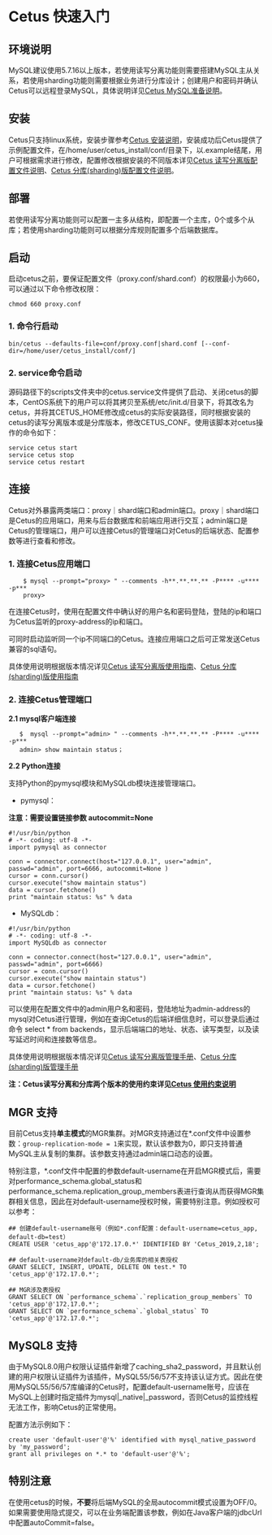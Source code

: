 # Cetus 快速入门

## 环境说明

MySQL建议使用5.7.16以上版本，若使用读写分离功能则需要搭建MySQL主从关系，若使用sharding功能则需要根据业务进行分库设计；创建用户和密码并确认Cetus可以远程登录MySQL，具体说明详见[Cetus MySQL准备说明](https://github.com/Lede-Inc/cetus/blob/master/doc/cetus-mysql-prepare.md)。

## 安装

Cetus只支持linux系统，安装步骤参考[Cetus 安装说明](https://github.com/Lede-Inc/cetus/blob/master/doc/cetus-install.md)，安装成功后Cetus提供了示例配置文件，在/home/user/cetus_install/conf/目录下，以.example结尾，用户可根据需求进行修改，配置修改根据安装的不同版本详见[Cetus 读写分离版配置文件说明](https://github.com/Lede-Inc/cetus/blob/master/doc/cetus-rw-profile.md)、[Cetus 分库(sharding)版配置文件说明](https://github.com/Lede-Inc/cetus/blob/master/doc/cetus-shard-profile.md)。

## 部署

若使用读写分离功能则可以配置一主多从结构，即配置一个主库，0个或多个从库；若使用sharding功能则可以根据分库规则配置多个后端数据库。

## 启动

启动cetus之前，要保证配置文件（proxy.conf/shard.conf）的权限最小为660，可以通过以下命令修改权限：
```
chmod 660 proxy.conf
```

### 1. 命令行启动
```
bin/cetus --defaults-file=conf/proxy.conf|shard.conf [--conf-dir=/home/user/cetus_install/conf/]
```

### 2. service命令启动

源码路径下的scripts文件夹中的cetus.service文件提供了启动、关闭cetus的脚本，CentOS系统下的用户可以将其拷贝至系统/etc/init.d/目录下，将其改名为cetus，并将其CETUS_HOME修改成cetus的实际安装路径，同时根据安装的cetus的读写分离版本或是分库版本，修改CETUS_CONF。使用该脚本对cetus操作的命令如下：

```
service cetus start
service cetus stop
service cetus restart
```


## 连接

Cetus对外暴露两类端口：proxy｜shard端口和admin端口。proxy｜shard端口是Cetus的应用端口，用来与后台数据库和前端应用进行交互；admin端口是Cetus的管理端口，用户可以连接Cetus的管理端口对Cetus的后端状态、配置参数等进行查看和修改。

### 1. 连接Cetus应用端口

```
    $ mysql --prompt="proxy> " --comments -h**.**.**.** -P**** -u**** -p***
    proxy> 
```

在连接Cetus时，使用在配置文件中确认好的用户名和密码登陆，登陆的ip和端口为Cetus监听的proxy-address的ip和端口。

可同时启动监听同一个ip不同端口的Cetus。连接应用端口之后可正常发送Cetus兼容的sql语句。

具体使用说明根据版本情况详见[Cetus 读写分离版使用指南](https://github.com/Lede-Inc/cetus/blob/master/doc/cetus-rw.md)、[Cetus 分库(sharding)版使用指南](https://github.com/Lede-Inc/cetus/blob/master/doc/cetus-sharding.md)

### 2. 连接Cetus管理端口

**2.1 mysql客户端连接**

```
   $  mysql --prompt="admin> " --comments -h**.**.**.** -P**** -u**** -p***
   admin> show maintain status；
```

**2.2 Python连接**

支持Python的pymysql模块和MySQLdb模块连接管理端口。

- pymysql：

**注意：需要设置链接参数 autocommit=None**
```
#!/usr/bin/python
# -*- coding: utf-8 -*-
import pymysql as connector

conn = connector.connect(host="127.0.0.1", user="admin", passwd="admin", port=6666, autocommit=None )
cursor = conn.cursor()
cursor.execute("show maintain status")
data = cursor.fetchone()
print "maintain status: %s" % data
```

- MySQLdb：
```
#!/usr/bin/python
# -*- coding: utf-8 -*-
import MySQLdb as connector

conn = connector.connect(host="127.0.0.1", user="admin", passwd="admin", port=6666)
cursor = conn.cursor()
cursor.execute("show maintain status")
data = cursor.fetchone()
print "maintain status: %s" % data
```

可以使用在配置文件中的admin用户名和密码，登陆地址为admin-address的mysql对Cetus进行管理，例如在查询Cetus的后端详细信息时，可以登录后通过命令 select * from backends，显示后端端口的地址、状态、读写类型，以及读写延迟时间和连接数等信息。

具体使用说明根据版本情况详见[Cetus 读写分离版管理手册](https://github.com/Lede-Inc/cetus/blob/master/doc/cetus-rw-admin.md)、[Cetus 分库(sharding)版管理手册](https://github.com/Lede-Inc/cetus/blob/master/doc/cetus-shard-admin.md)

**注：Cetus读写分离和分库两个版本的使用约束详见[Cetus 使用约束说明](https://github.com/Lede-Inc/cetus/blob/master/doc/cetus-constraint.md)**

## MGR 支持

目前Cetus支持**单主模式**的MGR集群。对MGR支持通过在*.conf文件中设置参数：`group-replication-mode = 1`来实现，默认该参数为0，即只支持普通MySQL主从复制的集群。该参数支持通过admin端口动态的设置。

特别注意，*.conf文件中配置的参数default-username在开启MGR模式后，需要对performance_schema.global_status和performance_schema.replication_group_members表进行查询从而获得MGR集群相关信息，因此在对default-username授权时候，需要特别注意。例如授权可以参考：

```
## 创建default-username账号（例如*.conf配置：default-username=cetus_app, default-db=test）
CREATE USER 'cetus_app'@'172.17.0.*' IDENTIFIED BY 'Cetus_2019,2,18';

## default-username对default-db/业务库的相关表授权
GRANT SELECT, INSERT, UPDATE, DELETE ON test.* TO 'cetus_app'@'172.17.0.*';

## MGR涉及表授权
GRANT SELECT ON `performance_schema`.`replication_group_members` TO 'cetus_app'@'172.17.0.*';
GRANT SELECT ON `performance_schema`.`global_status` TO 'cetus_app'@'172.17.0.*';

```

## MySQL8 支持

由于MySQL8.0用户权限认证插件新增了caching\_sha2\_password，并且默认创建的用户权限认证插件为该插件，MySQL55/56/57不支持该认证方式。因此在使用MySQL55/56/57库编译的Cetus时，配置default\-username账号，应该在MySQL上创建时指定插件为mysql|_native|_password，否则Cetus的监控线程无法工作，影响Cetus的正常使用。

配置方法示例如下：

```
create user 'default-user'@'%' identified with mysql_native_password by 'my_password';
grant all privileges on *.* to 'default-user'@'%';
```

## 特别注意

在使用cetus的时候，**不要**将后端MySQL的全局autocommit模式设置为OFF/0。如果需要使用隐式提交，可以在业务端配置该参数，例如在Java客户端的jdbcUrl中配置autoCommit=false。
